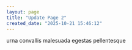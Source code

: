 ```yaml
---
layout: page
title: "Update Page 2"
created_date: "2025-10-21 15:46:12"
---
```


urna convallis malesuada egestas pellentesque 

